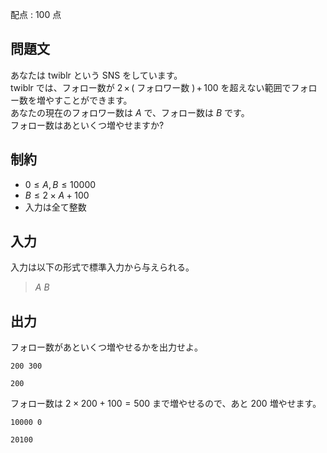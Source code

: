 配点 : $100$ 点

## 問題文

あなたは twiblr という SNS をしています。<br>
twiblr では、フォロー数が $2\,\times\,($ フォロワー数 $)\,+\,100$ を超えない範囲でフォロー数を増やすことができます。<br>
あなたの現在のフォロワー数は $A$ で、フォロー数は $B$ です。<br>
フォロー数はあといくつ増やせますか?  

## 制約

- $0 \le A, B \le 10000$
- $B \le 2 \times A + 100$
- 入力は全て整数

## 入力

入力は以下の形式で標準入力から与えられる。

> $A$ $B$

## 出力

フォロー数があといくつ増やせるかを出力せよ。

```input1
200 300
```

```output1
200
```

フォロー数は $2 \times 200 + 100 = 500$ まで増やせるので、あと $200$ 増やせます。

```input2
10000 0
```

```output2
20100
```